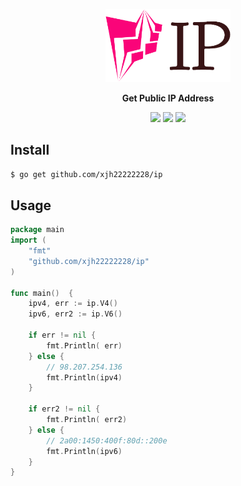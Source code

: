 
<p align="center">
  <p align="center">
    <img src="media/logo.png" width="200" />
  </p>
  
  <p align="center">
    <b>Get Public IP Address</b>
  </p>
  
  <p align="center">
    <img src="https://img.shields.io/github/go-mod/go-version/xjh22222228/ip" />
    <img src="https://img.shields.io/github/v/release/xjh22222228/ip" />
    <img src="https://img.shields.io/github/license/xjh22222228/tomato-work" />
  </p>
</p>

## Install
```bash
$ go get github.com/xjh22222228/ip
```

## Usage
```go
package main
import (
    "fmt"
    "github.com/xjh22222228/ip"
)

func main()  {
    ipv4, err := ip.V4()
    ipv6, err2 := ip.V6()

	if err != nil {
		fmt.Println( err)
	} else {
		// 98.207.254.136
		fmt.Println(ipv4)
	}

	if err2 != nil {
		fmt.Println( err2)
	} else {
		// 2a00:1450:400f:80d::200e
		fmt.Println(ipv6)
	}  
}
```
